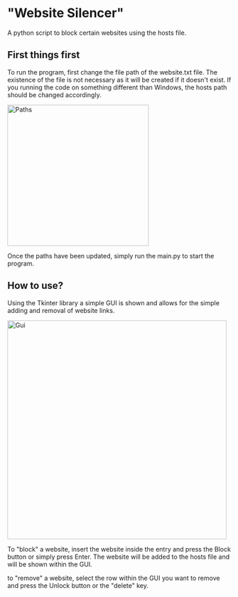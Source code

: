 # "Website Silencer"

A python script to block certain websites using the hosts file. 

## First things first
To run the program, first change the file path of the website.txt file. The existence of the file is not necessary as it will be created if it doesn't exist.
If you running the code on something different than Windows, the hosts path should be changed accordingly. 

<img width="318" alt="Paths" src="https://user-images.githubusercontent.com/58997886/210122225-2e2ee097-3730-427f-9b55-117493fa6f7f.PNG">

Once the paths have been updated, simply run the main.py to start the program.

## How to use?
Using the Tkinter library a simple GUI is shown and allows for the simple adding and removal of website links. 

<img width="493" alt="Gui" src="https://user-images.githubusercontent.com/58997886/210121817-b7aa1440-7cc5-48b1-a6ba-39c208537f23.PNG">

To "block" a website, insert the website inside the entry and press the Block button or simply press Enter. The website will be added to the hosts file and will be shown within the GUI.

to "remove" a website, select the row within the GUI you want to remove and press the Unlock button or the "delete" key. 
